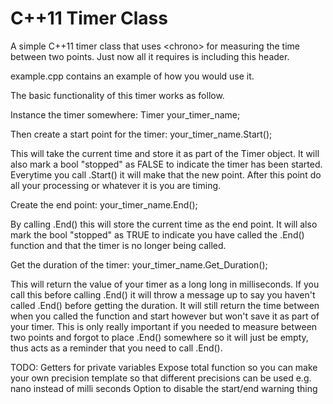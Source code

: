 # C++11 Timer Class
A simple C++11 timer class that uses &lt;chrono> for measuring the time between two points. Just now all it requires is including this header.

example.cpp contains an example of how you would use it.

The basic functionality of this timer works as follow.

Instance the timer somewhere:
	Timer your_timer_name;
	
Then create a start point for the timer:
	your_timer_name.Start();

This will take the current time and store it as part of the Timer object. It will also mark a bool "stopped" as FALSE to indicate the timer has been started. Everytime you call .Start() it will make that the new point. After this point do all your processing or whatever it is you are timing.

Create the end point:
	your_timer_name.End();

By calling .End() this will store the current time as the end point. It will also mark the bool "stopped" as TRUE to indicate you have called the .End() function and that the timer is no longer being called. 

Get the duration of the timer:
	your_timer_name.Get_Duration();

This will return the value of your timer as a long long in milliseconds. If you call this before calling .End() it will throw a message up to say you haven't called .End() before getting the duration. It will still return the time between when you called the function and start however but won't save it as part of your timer. This is only really important if you needed to measure between two points and forgot to place .End() somewhere so it will just be empty, thus acts as a reminder that you need to call .End().


TODO:
Getters for private variables
Expose total function so you can make your own precision
template so that different precisions can be used e.g. nano instead of milli seconds
Option to disable the start/end warning thing
